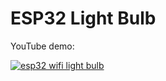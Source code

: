 # ESP32 Light Bulb


YouTube demo:

[![esp32 wifi light bulb](https://img.youtube.com/vi/OyshId-LFsE/hqdefault.jpg)](https://www.youtube.com/watch?v=OyshId-LFsE)
